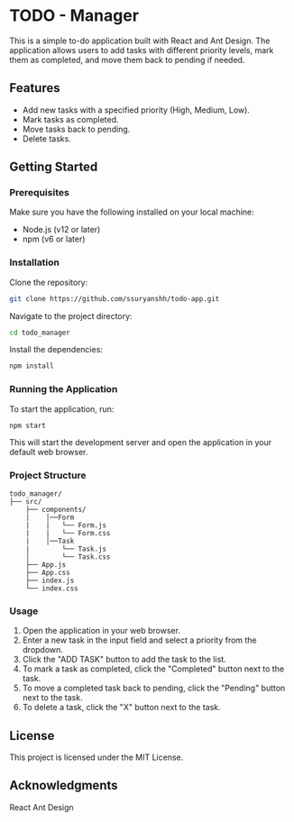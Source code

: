 # TODO - Manager
This is a simple to-do application built with React and Ant Design. The application allows users to add tasks with different priority levels, mark them as completed, and move them back to pending if needed.

## Features
<ul>
<li>Add new tasks with a specified priority (High, Medium, Low).</li>
<li>Mark tasks as completed.</li>
<li>Move tasks back to pending.</li>
<li>Delete tasks.</li>
</ul>

## Getting Started

### Prerequisites

Make sure you have the following installed on your local machine:
<ul>
<li>Node.js (v12 or later)</li>
<li>npm (v6 or later)</li>
</ul>

### Installation

Clone the repository:

```bash
git clone https://github.com/ssuryanshh/todo-app.git
```
Navigate to the project directory:

```bash
cd todo_manager
```
Install the dependencies:
```bash
npm install 
```
### Running the Application

To start the application, run:
```
npm start
```
This will start the development server and open the application in your default web browser.

### Project Structure

```
todo_manager/
├── src/
    ├── components/
    |    │──Form
    |    |   └── Form.js
    |    |   └── Form.css
    |    │──Task
    |        └── Task.js
    │        └── Task.css
    ├── App.js
    ├── App.css
    ├── index.js
    └── index.css
```

### Usage
<ol>
<li>Open the application in your web browser.</li>
<li>Enter a new task in the input field and select a priority from the dropdown.</li>
<li>Click the "ADD TASK" button to add the task to the list.</li>
<li>To mark a task as completed, click the "Completed" button next to the task.</li>
<li>To move a completed task back to pending, click the "Pending" button next to the task.</li>
<li>To delete a task, click the "X" button next to the task.</li>
</ol>


## License
This project is licensed under the MIT License.

## Acknowledgments
React
Ant Design
